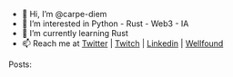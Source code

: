---
---

- 👋 Hi, I’m @carpe-diem
- 👀 I’m interested in Python - Rust - Web3 - IA
- 🌱 I’m currently learning Rust
- 📫 Reach me at [Twitter](https://twitter.com/carpedev) | [Twitch](https://www.twitch.tv/carpedev) | [Linkedin](https://www.linkedin.com/in/paparelli/) | [Wellfound](https://wellfound.com/u/paparelli)

Posts:
